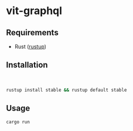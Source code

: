 # vit-graphql

## Requirements
- Rust ([rustup][rust-install])

## Installation
​
```bash
rustup install stable && rustup default stable

```

## Usage

```bash
cargo run

```

 [rust-install]: https://www.rust-lang.org/tools/install
